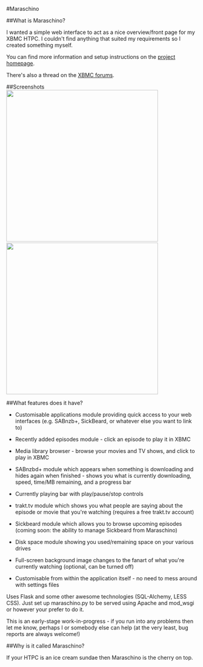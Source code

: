 #Maraschino

##What is Maraschino?

I wanted a simple web interface to act as a nice overview/front page for my XBMC HTPC. I couldn't find anything that suited my requirements so I created something myself.

You can find more information and setup instructions on the [project homepage](http://www.maraschinoproject.com/ "Maraschino Project homepage").

There's also a thread on the [XBMC forums](http://forum.xbmc.org/showthread.php?t=113136 "XBMC forums").

##Screenshots
<img src="http://www.maraschinoproject.com/static/images/screenshot1.jpg" width="400">&nbsp;&nbsp;<img src="http://www.maraschinoproject.com/static/images/screenshot2.jpg" width="400">

##What features does it have?

* Customisable applications module providing quick access to your web interfaces (e.g. SABnzb+, SickBeard, or whatever else you want to link to)

* Recently added episodes module - click an episode to play it in XBMC

* Media library browser - browse your movies and TV shows, and click to play in XBMC

* SABnzbd+ module which appears when something is downloading and hides again when finished - shows you what is currently downloading, speed, time/MB remaining, and a progress bar

* Currently playing bar with play/pause/stop controls

* trakt.tv module which shows you what people are saying about the episode or movie that you're watching (requires a free trakt.tv account)

* Sickbeard module which allows you to browse upcoming episodes (coming soon: the ability to manage Sickbeard from Maraschino)

* Disk space module showing you used/remaining space on your various drives

* Full-screen background image changes to the fanart of what you're currently watching (optional, can be turned off)

* Customisable from within the application itself - no need to mess around with settings files

Uses Flask and some other awesome technologies (SQL-Alchemy, LESS CSS). Just set up maraschino.py to be served using Apache and mod_wsgi or however your prefer to do it.

This is an early-stage work-in-progress - if you run into any problems then let me know, perhaps I or somebody else can help (at the very least, bug reports are always welcome!)

##Why is it called Maraschino?

If your HTPC is an ice cream sundae then Maraschino is the cherry on top.
